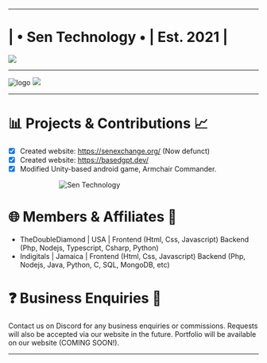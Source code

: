 ***
# | • Sen Technology • | Est. 2021 |
<img src="https://camo.githubusercontent.com/957a78ed3fa5213b270c6ee67d9112a07fbbd01452a84f50b3868957c6416c03/68747470733a2f2f726561646d652d747970696e672d7376672e6865726f6b756170702e636f6d3f666f6e743d466972612b436f64652670617573653d3130303026636f6c6f723d3039363944412663656e7465723d74727565267643656e7465723d747275652677696474683d343335266c696e65733d4275696c64696e672b7468652b7765622b6f662b746f6d6f72726f773b4372616674696e672b6469676974616c2b657870657269656e6365733b5475726e696e672b69646561732b696e746f2b7265616c697479"/>

***

![logo](files/sen.jpg)
[![](https://skillicons.dev/icons?i=html,css,php,js,nodejs,typescript,java,py,cs,git,github,unity)](https://skillicons.dev)
***

# 📊 Projects & Contributions 📈
- [x] Created website: https://senexchange.org/ (Now defunct)
- [x] Created website: https://basedgpt.dev/
- [x] Modified Unity-based android game, Armchair Commander.

<div>
  
&nbsp;&nbsp;&nbsp;&nbsp;&nbsp;&nbsp;&nbsp;&nbsp;&nbsp;&nbsp;&nbsp;&nbsp;&nbsp;&nbsp;&nbsp;&nbsp;&nbsp;&nbsp;&nbsp;&nbsp;&nbsp;&nbsp;&nbsp;&nbsp;&nbsp;  ![Sen Technology](https://img.shields.io/badge/Sen-Technology-blue?style=for-the-badge&logo=github)

</div>

# 🌐 Members & Affiliates 👾
- TheDoubleDiamond | USA | Frontend (Html, Css, Javascript) Backend (Php, Nodejs, Typescript, Csharp, Python)
- Indigitals | Jamaica | Frontend (Html, Css, Javascript) Backend (Php, Nodejs, Java, Python, C, SQL, MongoDB, etc)

# ❓ Business Enquiries 💬
Contact us on Discord for any business enquiries or commissions. Requests will also be
accepted via our website in the future. Portfolio will be available on our website (COMING SOON!).
***

